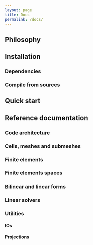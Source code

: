 ```yaml
---
layout: page
title: Docs
permalink: /docs/
---
```


## Philosophy

## Installation


### Dependencies

### Compile from sources


## Quick start


## Reference documentation

### Code architecture

### Cells, meshes and submeshes

### Finite elements

### Finite elements spaces

### Bilinear and linear forms

### Linear solvers

### Utilities

#### IOs

#### Projections

####
